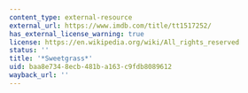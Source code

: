 ```yaml
---
content_type: external-resource
external_url: https://www.imdb.com/title/tt1517252/
has_external_license_warning: true
license: https://en.wikipedia.org/wiki/All_rights_reserved
status: ''
title: '*Sweetgrass*'
uid: baa8e734-8ecb-481b-a163-c9fdb8089612
wayback_url: ''
---
```

